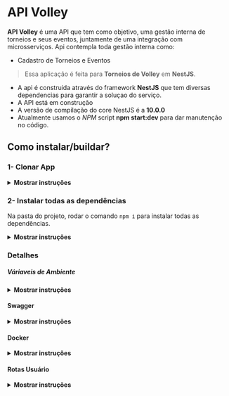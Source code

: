 # API Volley

**API Volley** é uma API que tem como objetivo, uma gestão interna de torneios e seus eventos, juntamente de uma integração com microsserviços.
Api contempla toda gestão interna como:

* Cadastro de Torneios e Eventos


> Essa aplicação é feita para **Torneios de Volley** em **NestJS**.

 * A api é construida através do framework **NestJS** que tem diversas dependencias para garantir a soluçao do serviço.
 * A API está em construção
 * A versão de compilação do core NestJS é a **10.0.0**
 * Atualmente usamos o *NPM* script **npm start:dev** para dar manutenção no código.


## Como instalar/buildar?
### 1- Clonar App

<details><summary><b>Mostrar instruções</b></summary>

* Após copiar o caminho do repositorio
* Crie um diretório (sem espaços e caracteres especiais)
* Abra o GitBash dentro da pasta criada e coloque o comando `git clone + url`
* *O Git irá clonar o projeto no seu PC*

</details>

### 2- Instalar todas as dependências

Na pasta do projeto, rodar o comando `npm i` para instalar todas as dependências.

<details><summary><b>Mostrar instruções</b></summary>

* Abra sua IDE ou Editor de códigos
* Digite `npm run start:dev` no terminal para rodas em ambiente de desenvolvimento
* Para build do projeto usamos o script `npm run build`
</details>

### Detalhes
##### Váriaveis de Ambiente
<details><summary><b>Mostrar instruções</b></summary>

```
src
├── common
│   └── envs
│   │   ├── development.env
│   │   ├── production.env
│   │   ├── local.env
│   └── helpers
│   │   ├── env.helper.ts
...etc.
```

Para ambiente de desenvolvimento, digite no terminal: `npm run start:dev` \
Para ambiente de produçao, digite no terminal: `npm run start:prod`
</details>

#### Swagger
<details><summary><b>Mostrar instruções</b></summary>
Para acessar as rotas e documentaçao das rotas e suas propriedades basta acessar ao endpoint: http://localhost:5555/v1/docs

Para ver a documentaçao em JSON basta adicionar `-json` no fim do link: http://localhost:5000/v1/docs-json

Para ver a documentaçao em YML basta adicionar `-yaml` no fim do link: http://localhost:5000/v1/docs-yaml
</details>

#### Docker
<details><summary><b>Mostrar instruções</b></summary>

Para rodar a aplicaçao instale o Docker em sua máquina e utilize o comando `docker-compose up -d` para rodar em modo detached.

O Docker sobe os containers do NodeJS usando o NestJS como framework dependendo do serviço **db** que tem a imagem do Postgres para testarmos o funcionamento da API com a integraçao ao banco de dados.

As variavéis de ambientes do PostgreSQL se encontram na pasta **src/common.envs**.
</details>

#### Rotas Usuário
<details><summary><b>Mostrar instruções</b></summary>

As rotas ficam no endereço **localhost:5000**
-----
Rotas em construção
